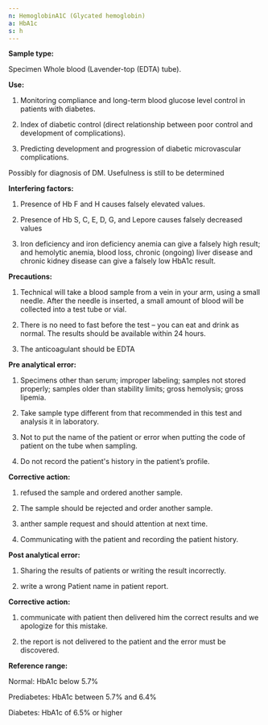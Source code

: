```yaml
---
n: HemoglobinA1C (Glycated hemoglobin)
a: HbA1c
s: h
---
```


  
__Sample type:__

Specimen Whole blood (Lavender-top (EDTA) tube).

__Use:__

1. Monitoring compliance and long-term blood glucose level control in patients with diabetes.

2. Index of diabetic control (direct relationship between poor control and development of
complications).

3. Predicting development and progression of diabetic microvascular complications.

Possibly for diagnosis of DM. Usefulness is still to be determined

__Interfering factors:__

1. Presence of Hb F and H causes falsely elevated values.

2. Presence of Hb S, C, E, D, G, and Lepore causes falsely decreased values

3. Iron deficiency and iron deficiency anemia can give a falsely high result; and hemolytic anemia, blood loss, chronic (ongoing) liver disease and chronic kidney disease can give a falsely low HbA1c result.

__Precautions:__

1. Technical will take a blood sample from a vein in your arm, using a small needle. After the needle is inserted, a small amount of blood will be collected into a test tube or vial.

2. There is no need to fast before the test – you can eat and drink as normal. The results should be available within 24 hours.

3. The anticoagulant should be EDTA   


  __Pre analytical error:__ 

1)	 Specimens other than serum; improper labeling; samples not stored properly; samples older than stability limits; gross hemolysis; gross lipemia.

2)	Take sample type different from that recommended in this test and analysis it in laboratory.

3)	Not to put the name of the patient or error when putting the code of patient on the tube when sampling.

4)	Do not record the patient's history in the patient’s profile.

__Corrective action:__ 

1)	refused the sample and ordered another sample.

2)	The sample should be rejected and order another sample. 

3)	anther sample request and should attention at next time.

4)	Communicating with the patient and recording the patient history.

__Post analytical error:__

1)	Sharing the results of patients or writing the result incorrectly.

2)	write a wrong Patient name   in patient report.

__Corrective action:__

1)	communicate with patient then delivered him the correct results   and   we apologize for this mistake.

2)	the report is not delivered to the patient and the error must be discovered.


__Reference range:__ 

Normal: HbA1c below 5.7%

 Prediabetes: HbA1c between 5.7% and 6.4%

 Diabetes: HbA1c of 6.5% or higher